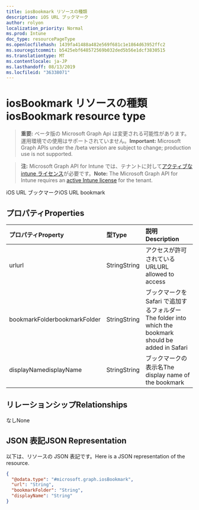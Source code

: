 ```yaml
---
title: iosBookmark リソースの種類
description: iOS URL ブックマーク
author: rolyon
localization_priority: Normal
ms.prod: Intune
doc_type: resourcePageType
ms.openlocfilehash: 1439fa41488a482e569f681c1e1864d63952ffc2
ms.sourcegitcommit: b5425ebf648572569b032ded5b56e1dcf3830515
ms.translationtype: MT
ms.contentlocale: ja-JP
ms.lasthandoff: 08/13/2019
ms.locfileid: "36338071"
---
```

# <a name="iosbookmark-resource-type"></a><span data-ttu-id="4719f-103">iosBookmark リソースの種類</span><span class="sxs-lookup"><span data-stu-id="4719f-103">iosBookmark resource type</span></span>

> <span data-ttu-id="4719f-104">**重要:** ベータ版の Microsoft Graph Api は変更される可能性があります。運用環境での使用はサポートされていません。</span><span class="sxs-lookup"><span data-stu-id="4719f-104">**Important:** Microsoft Graph APIs under the /beta version are subject to change; production use is not supported.</span></span>

> <span data-ttu-id="4719f-105">**注:** Microsoft Graph API for Intune では、テナントに対して[アクティブな intune ライセンス](https://go.microsoft.com/fwlink/?linkid=839381)が必要です。</span><span class="sxs-lookup"><span data-stu-id="4719f-105">**Note:** The Microsoft Graph API for Intune requires an [active Intune license](https://go.microsoft.com/fwlink/?linkid=839381) for the tenant.</span></span>

<span data-ttu-id="4719f-106">iOS URL ブックマーク</span><span class="sxs-lookup"><span data-stu-id="4719f-106">iOS URL bookmark</span></span>

## <a name="properties"></a><span data-ttu-id="4719f-107">プロパティ</span><span class="sxs-lookup"><span data-stu-id="4719f-107">Properties</span></span>
|<span data-ttu-id="4719f-108">プロパティ</span><span class="sxs-lookup"><span data-stu-id="4719f-108">Property</span></span>|<span data-ttu-id="4719f-109">型</span><span class="sxs-lookup"><span data-stu-id="4719f-109">Type</span></span>|<span data-ttu-id="4719f-110">説明</span><span class="sxs-lookup"><span data-stu-id="4719f-110">Description</span></span>|
|:---|:---|:---|
|<span data-ttu-id="4719f-111">url</span><span class="sxs-lookup"><span data-stu-id="4719f-111">url</span></span>|<span data-ttu-id="4719f-112">String</span><span class="sxs-lookup"><span data-stu-id="4719f-112">String</span></span>|<span data-ttu-id="4719f-113">アクセスが許可されている URL</span><span class="sxs-lookup"><span data-stu-id="4719f-113">URL allowed to access</span></span>|
|<span data-ttu-id="4719f-114">bookmarkFolder</span><span class="sxs-lookup"><span data-stu-id="4719f-114">bookmarkFolder</span></span>|<span data-ttu-id="4719f-115">String</span><span class="sxs-lookup"><span data-stu-id="4719f-115">String</span></span>|<span data-ttu-id="4719f-116">ブックマークを Safari で追加するフォルダー</span><span class="sxs-lookup"><span data-stu-id="4719f-116">The folder into which the bookmark should be added in Safari</span></span>|
|<span data-ttu-id="4719f-117">displayName</span><span class="sxs-lookup"><span data-stu-id="4719f-117">displayName</span></span>|<span data-ttu-id="4719f-118">String</span><span class="sxs-lookup"><span data-stu-id="4719f-118">String</span></span>|<span data-ttu-id="4719f-119">ブックマークの表示名</span><span class="sxs-lookup"><span data-stu-id="4719f-119">The display name of the bookmark</span></span>|

## <a name="relationships"></a><span data-ttu-id="4719f-120">リレーションシップ</span><span class="sxs-lookup"><span data-stu-id="4719f-120">Relationships</span></span>
<span data-ttu-id="4719f-121">なし</span><span class="sxs-lookup"><span data-stu-id="4719f-121">None</span></span>

## <a name="json-representation"></a><span data-ttu-id="4719f-122">JSON 表記</span><span class="sxs-lookup"><span data-stu-id="4719f-122">JSON Representation</span></span>
<span data-ttu-id="4719f-123">以下は、リソースの JSON 表記です。</span><span class="sxs-lookup"><span data-stu-id="4719f-123">Here is a JSON representation of the resource.</span></span>
<!-- {
  "blockType": "resource",
  "@odata.type": "microsoft.graph.iosBookmark"
}
-->
``` json
{
  "@odata.type": "#microsoft.graph.iosBookmark",
  "url": "String",
  "bookmarkFolder": "String",
  "displayName": "String"
}
```



